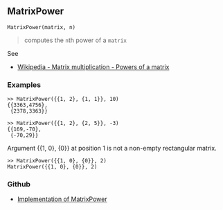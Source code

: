 ## MatrixPower

```
MatrixPower(matrix, n)
```

> computes the `n`th power of a `matrix`

See
* [Wikipedia - Matrix multiplication - Powers of a matrix](https://en.wikipedia.org/wiki/Matrix_multiplication#Powers_of_a_matrix)

### Examples

```
>> MatrixPower({{1, 2}, {1, 1}}, 10)
{{3363,4756},
 {2378,3363}}

>> MatrixPower({{1, 2}, {2, 5}}, -3)
{{169,-70},
 {-70,29}}
```

Argument {{1, 0}, {0}} at position 1 is not a non-empty rectangular matrix.

```
>> MatrixPower({{1, 0}, {0}}, 2)
MatrixPower({{1, 0}, {0}}, 2)
```

### Github

* [Implementation of MatrixPower](https://github.com/axkr/symja_android_library/blob/master/symja_android_library/matheclipse-core/src/main/java/org/matheclipse/core/builtin/LinearAlgebra.java#L3311) 
